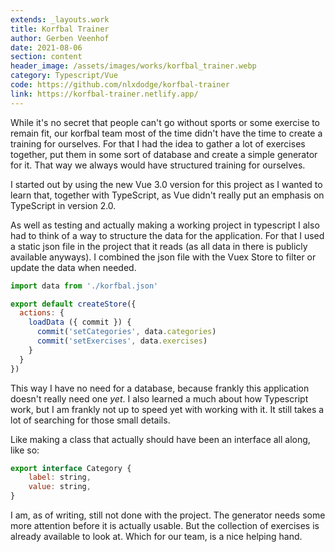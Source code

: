 ```yaml
---
extends: _layouts.work
title: Korfbal Trainer
author: Gerben Veenhof
date: 2021-08-06
section: content
header_image: /assets/images/works/korfbal_trainer.webp
category: Typescript/Vue
code: https://github.com/nlxdodge/korfbal-trainer
link: https://korfbal-trainer.netlify.app/
---
```


While it's no secret that people can't go without sports or some exercise to remain fit, our korfbal team most of the time didn't have the time to create a training for ourselves. For that I had the idea to gather a lot of exercises together, put them in some sort of database and create a simple generator for it. That way we always would have structured training for ourselves.

I started out by using the new Vue 3.0 version for this project as I wanted to learn that, together with TypeScript, as Vue didn't really put an emphasis on TypeScript in version 2.0.

As well as testing and actually making a working project in typescript I also had to think of a way to structure the data for the application. For that I used a static json file in the project that it reads (as all data in there is publicly available anyways). I combined the json file with the Vuex Store to filter or update the data when needed.

```javascript
import data from './korfbal.json'

export default createStore({
  actions: {
    loadData ({ commit }) {
      commit('setCategories', data.categories)
      commit('setExercises', data.exercises)
    }
  }
})
```

This way I have no need for a database, because frankly this application doesn't really need one *yet*.
I also learned a much about how Typescript work, but I am frankly not up to speed yet with working with it. It still takes a lot of searching for those small details.

Like making a class that actually should have been an interface all along, like so:

```javascript
export interface Category {
    label: string,
    value: string,
}
```

I am, as of writing, still not done with the project. The generator needs some more attention before it is actually usable. But the collection of exercises is already available to look at. Which for our team, is a nice helping hand.
